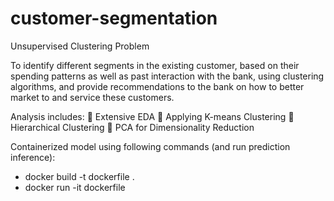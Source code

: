 # customer-segmentation

Unsupervised Clustering Problem

To identify different segments in the existing customer, based on their spending patterns as well as past interaction with the bank, using clustering algorithms, and provide recommendations to the bank on how to better market to and service these customers.

Analysis includes:
	Extensive EDA
	Applying K-means Clustering
	Hierarchical Clustering
	PCA for Dimensionality Reduction


Containerized model using following commands (and run prediction inference):
- docker build -t dockerfile .
- docker run -it  dockerfile
